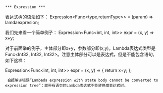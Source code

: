     *** Expression ***
    
表达式树的语法如下：
    Expression<Func<type,returnType>> = (param) => lamdaexpresion;

我们先来看一个简单例子：
    Expression<Func<int, int, int>> expr = (x, y) => x+y;

对于前面举的例子，主体部分即x+y，参数部分即(x,y)。Lambda表达式类型是Func<Int32, Int32, Int32>。注意主体部分可以是表达式，但是不能包含语句，如下这样：

Expression<Func<int, int, int>> expr = (x, y) => { return x+y; };

     会报编译错误“Lambada expression with state body cannot be converted to expression tree”：即带有语句的Lambda表达式不能转换成表达式树。
